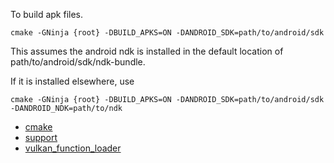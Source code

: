 To build apk files.

```
cmake -GNinja {root} -DBUILD_APKS=ON -DANDROID_SDK=path/to/android/sdk
```

This assumes the android ndk is installed in the default location of
path/to/android/sdk/ndk-bundle.

If it is installed elsewhere, use
```
cmake -GNinja {root} -DBUILD_APKS=ON -DANDROID_SDK=path/to/android/sdk -DANDROID_NDK=path/to/ndk
```

- [cmake](cmake/README.md)
- [support](support/README.md)
- [vulkan_function_loader](vulkan_function_loader/README.md)